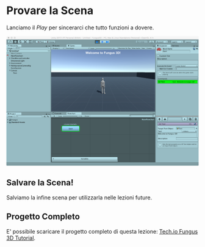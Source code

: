 # Provare la Scena

Lanciamo il _Play_ per sincerarci che tutto funzioni a dovere.

![Testare la Scena](../../images/lesson01/pic19_test_scene.png "Testare la Scena")

## Salvare la Scena!

Salviamo la infine scena per utilizzarla nelle lezioni future.

## Progetto Completo

E' possibile scaricare il progetto completo di questa lezione: [Tech.io Fungus 3D Tutorial](https://github.com/marcosecchi/techio-tutorial-fungus-pickups/archive/part_01.zip).
